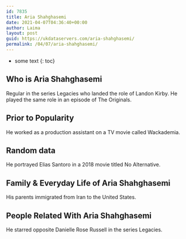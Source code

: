 ```yaml
---
id: 7835
title: Aria Shahghasemi
date: 2021-04-07T04:36:40+00:00
author: Laima
layout: post
guid: https://ukdataservers.com/aria-shahghasemi/
permalink: /04/07/aria-shahghasemi/
---
```


* some text
{: toc}


## Who is Aria Shahghasemi
                  
                  
                  
Regular in the series Legacies who landed the role of Landon Kirby. He played the same role in an episode of The Originals.
                  
              
            
              
            
                
                
                
## Prior to Popularity
                  
                  
                  
He worked as a production assistant on a TV movie called Wackademia.
                  
              
            
              
            
                
                
                
## Random data
                  
                  
                  
He portrayed Elias Santoro in a 2018 movie titled No Alternative.
                  
              
            
              
            
                
                
                
## Family & Everyday Life of Aria Shahghasemi
                  
                  
                  
His parents immigrated from Iran to the United States.
                  
              
            
              
            
                
                
                
## People Related With Aria Shahghasemi
                  
                  
                  
He starred opposite Danielle Rose Russell in the series Legacies.
                  
              
            
              
            
                
              
            
              
              
            
            
              
            
          
          
          